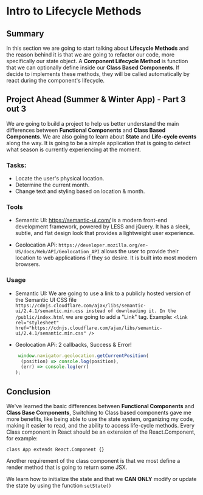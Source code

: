 # Intro to Lifecycle Methods

## Summary
In this section we are going to start talking about **Lifecycle Methods** and the reason behind it is that we are going to refactor our code, more specifically our state object. A **Component Lifecycle Method** is function that we can optionally define inside our **Class Based Components**. If decide to implements these methods, they will be called automatically by react during the component's lifecycle.

## Project Ahead (Summer & Winter App) - Part 3 out 3
We are going to build a project to help us better understand the main differences between **Functional Components** and **Class Based Components**. We are also going to learn about **State** and **Life-cycle events** along the way. It is going to be a simple application that is going to detect what season is currently experiencing at the moment.

### Tasks:
- Locate the user's physical location.
- Determine the current month.
- Change text and styling based on location & month.

### Tools
- Semantic UI: https://semantic-ui.com/ is a modern front-end development framework, powered by LESS and jQuery. It has a sleek, subtle, and flat design look that provides a lightweight user experience.

- Geolocation APi: `https://developer.mozilla.org/en-US/docs/Web/API/Geolocation_API` allows the user to provide their location to web applications if they so desire. It is built into most modern browsers.


### Usage
- Semantic UI: We are going to use a link to a publicly hosted version of the Semantic UI CSS file `https://cdnjs.cloudflare.com/ajax/libs/semantic-ui/2.4.1/semantic.min.css instead of downloading it. In the /public/index.html` we are going to add a "Link" tag. Example: `<link rel="stylesheet" href="https://cdnjs.cloudflare.com/ajax/libs/semantic-ui/2.4.1/semantic.min.css" />`

- Geolocation APi: 2 callbacks, Success & Error!
  ```javascript
   window.navigator.geolocation.getCurrentPosition(
    (position) => console.log(position), 
    (err) => console.log(err) 
  );
  ```
## Conclusion
We've learned the basic differences between **Functional Components** and **Class Base Components**, Switching to Class based components gave me more benefits, like being able to use the state system, organizing my code, making it easier to read, and the ability to access life-cycle methods. Every Class component in React should be an extension of the React.Component, for example: 
```
class App extends React.Component {}
```
Another requirement of the class component is that we most define a render method that is going to return some JSX. 

We learn how to initialize the state and that we **CAN ONLY** modify or update the state by using the function `setState()`

